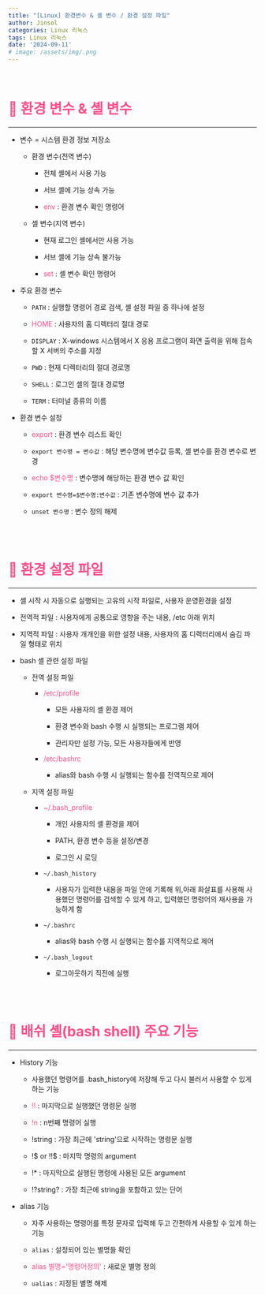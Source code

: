 ```yaml
---
title: "[Linux] 환경변수 & 셸 변수 / 환경 설정 파일"
author: Jinsol
categories: Linux 리눅스
tags: Linux 리눅스
date: '2024-09-11'
# image: /assets/img/.png
---
```


<br>

# <span style="color:#FF4E88">🐧 환경 변수 & 셸 변수</span>
<hr>

- 변수 = 시스템 환경 정보 저장소
  
  - 환경 변수(전역 변수)
    
    - 전체 셸에서 사용 가능
    
    - 서브 셸에 기능 상속 가능
    
    - <span style="color:#FF4E88">env</span> : 환경 변수 확인 명령어
  
  - 셸 변수(지역 변수)
    
    - 현재 로그인 셸에서만 사용 가능
    
    - 서브 셸에 기능 상속 불가능
    
    - <span style="color:#FF4E88">set</span> : 셸 변수 확인 명령어

- 주요 환경 변수
  
  - `PATH` : 실행할 명령어 경로 검색, 셸 설정 파일 중 하나에 설정
  
  - <span style="color:#FF4E88">HOME</span> : 사용자의 홈 디렉터리 절대 경로
  
  - `DISPLAY` : X-windows 시스템에서 X 응용 프로그램이 화면 출력을 위해 접속할 X 서버의 주소를 지정
  
  - `PWD` : 현재 디렉터리의 절대 경로명
  
  - `SHELL` : 로그인 셸의 절대 경로명
  
  - `TERM` : 터미널 종류의 이름

- 환경 변수 설정
  
  - <span style="color:#FF4E88">export</span> : 환경 변수 리스트 확인
  
  - `export 변수명 = 변수값` : 해당 변수명에 변수값 등록, 셸 변수를 환경 변수로 변경
  
  - <span style="color:#FF4E88">echo $변수명</span> : 변수명에 해당하는 환경 변수 값 확인
  
  - `export 변수명=$변수명:변수값` : 기존 변수명에 변수 값 추가
  
  - `unset 변수명` : 변수 정의 해제

<br>
<br>

# <span style="color:#FF4E88">🐧 환경 설정 파일</span>
<hr>

- 셸 시작 시 자동으로 실행되는 고유의 시작 파일로, 사용자 운영환경을 설정

- 전역적 파일 : 사용자에게 공통으로 영향을 주는 내용, /etc 아래 위치

- 지역적 파일 : 사용자 개개인을 위한 설정 내용, 사용자의 홈 디렉터리에서 숨김 파일 형태로 위치

- bash 셸 관련 설정 파일

  - 전역 설정 파일

    - <span style="color:#FF4E88">/etc/profile</span>

      - 모든 사용자의 셸 환경 제어

      - 환경 변수와 bash 수행 시 실행되는 프로그램 제어

      - 관리자만 설정 가능, 모든 사용자들에게 반영

    - <span style="color:#FF4E88">/etc/bashrc</span>

      - alias와 bash 수행 시 실행되는 함수를 전역적으로 제어

  - 지역 설정 파일

    - <span style="color:#FF4E88">~/.bash_profile</span>

      - 개인 사용자의 셸 환경을 제어

      - PATH, 환경 변수 등을 설정/변경

      - 로그인 시 로딩

    - `~/.bash_history`

      - 사용자가 입력한 내용을 파일 안에 기록해 위,아래 화살표를 사용해 사용했던 명령어를 검색할 수 있게 하고, 입력했던 명령어의 재사용을 가능하게 함

    - `~/.bashrc`

      - alias와 bash 수행 시 실행되는 함수를 지역적으로 제어

    - `~/.bash_logout`

      - 로그아웃하기 직전에 실행

<br>
<br>

# <span style="color:#FF4E88">🐧 배쉬 셸(bash shell) 주요 기능</span>
<hr>

- History 기능

  - 사용했던 명령어를 .bash_history에 저장해 두고 다시 불러서 사용할 수 있게 하는 기능

  - <span style="color:#FF4E88">!!</span> : 마지막으로 실행했던 명령문 실행

  - <span style="color:#FF4E88">!n</span>  : n번째 명령어 실행

  - !string : 가장 최근에 'string'으로 시작하는 명령문 실행

  - !$ or !!$ : 마지막 명령의 argument

  - !* : 마지막으로 실행된 명령에 사용된 모든 argument

  - !?string? : 가장 최근에 string을 포함하고 있는 단어

- alias 기능

  - 자주 사용하는 명령어를 특정 문자로 입력해 두고 간편하게 사용할 수 있게 하는 기능

  - `alias` : 설정되어 있는 별명들 확인

  - <span style="color:#FF4E88">alias 별명='명령어정의'</span> : 새로운 별명 정의

  - `ualias` : 지정된 별명 해제